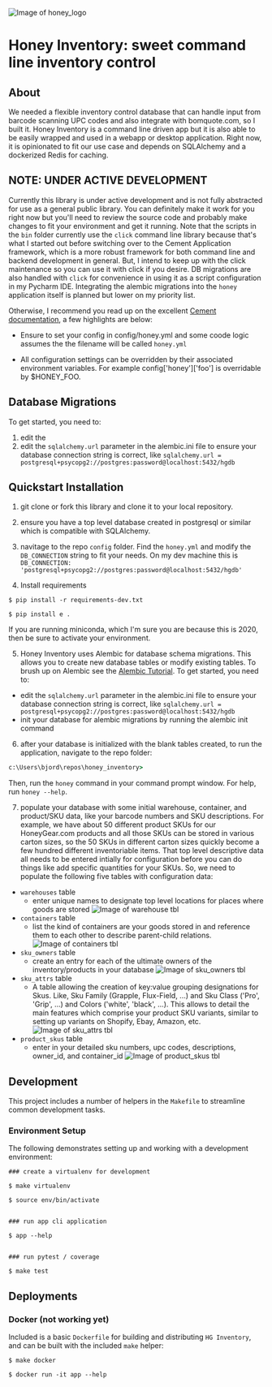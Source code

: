 ![Image of honey_logo](https://github.com/bomquote/honey_inventory/blob/master/images/honey_img.png?raw=true)

# Honey Inventory: sweet command line inventory control

## About

We needed a flexible inventory control database that can handle input from barcode scanning UPC codes and also 
integrate with bomquote.com, so I built it. Honey Inventory is a command line driven app but it is also able 
to be easily wrapped and used in a webapp or desktop application. Right now, it is opinionated to fit our use 
case and depends on SQLAlchemy and a dockerized Redis for caching.

## NOTE: UNDER ACTIVE DEVELOPMENT

Currently this library is under active development and is not fully abstracted 
for use as a general public library. You can definitely make it work for you 
right now but you'll need to review the source code and probably make changes to 
fit your environment and get it running. Note that the scripts in the `bin` folder 
currently use the `click` command line library because that's what I started out 
before switching over to the Cement Application framework, which is a more robust 
framework for both command line and backend development in general. But, I intend to 
keep up with the click maintenance so you can use it with click if you desire. DB migrations 
are also handled with `click` for convenience in using it as a script configuration in 
my Pycharm IDE. Integrating the alembic migrations into the `honey` application itself is 
planned but lower on my priority list.

Otherwise, I recommend you read up on the excellent 
[Cement documentation](https://docs.builtoncement.com/getting-started/framework-overview),
a few highlights are below:

- Ensure to set your config in config/honey.yml and some coode logic assumes the 
the filename will be called `honey.yml`

- All configuration settings can be overridden by their associated environment variables. 
For example config['honey']['foo'] is overridable by $HONEY_FOO.

## Database Migrations


To get started, you need to:
1. edit the 
1. edit the `sqlalchemy.url` parameter in the alembic.ini file to ensure your database connection string is correct, 
like `sqlalchemy.url = postgresql+psycopg2://postgres:password@localhost:5432/hgdb`

## Quickstart Installation

1. git clone or fork this library and clone it to your local repository.

2. ensure you have a top level database created in postgresql or similar which is compatible with SQLAlchemy.


3. navitage to the repo `config` folder.  Find the `honey.yml` and modify the `DB_CONNECTION` string to fit your needs. 
On my dev machine this is `DB_CONNECTION: 'postgresql+psycopg2://postgres:password@localhost:5432/hgdb'`


4. Install requirements
```
$ pip install -r requirements-dev.txt

$ pip install e .
```

If you are running miniconda, which I'm sure you are because this is 2020, then be sure to activate your environment.

5. Honey Inventory uses Alembic for database schema migrations. This allows you to create new database tables or modify 
existing tables. To brush up on Alembic see the 
[Alembic Tutorial](https://alembic.sqlalchemy.org/en/latest/tutorial.html). 
To get started, you need to:
- edit the `sqlalchemy.url` parameter in the alembic.ini file to ensure your database connection string is correct, 
like `sqlalchemy.url = postgresql+psycopg2://postgres:password@localhost:5432/hgdb`
- init your database for alembic migrations by running the alembic init command

6. after your database is initialized with the blank tables created, to run the application, navigate to the repo folder:

```cmd
c:\Users\bjord\repos\honey_inventory>
```

Then, run the `honey` command in your command prompt window.  For help, run `honey --help`.

7. populate your database with some initial warehouse, container, and product/SKU data, like your barcode numbers and 
SKU descriptions.  For example, we have about 50 different product SKUs for our HoneyGear.com products and all those SKUs 
can be stored in various carton sizes, so the 50 SKUs in different carton sizes quickly become a few hundred different 
inventoriable items. That top level descriptive data all needs to be entered intially for configuration before you can 
do things like add specific quantities for your SKUs. So, we need to populate the following five tables with 
configuration data:
- `warehouses` table
  - enter unique names to designate top level locations for places where goods are stored
  ![Image of warehouse tbl](https://github.com/bomquote/honey_inventory/blob/master/images/warehouses_tbl.png?raw=true)
- `containers` table
  - list the kind of containers are your goods stored in and reference them to each other to describe parent-child relations. 
  ![Image of containers tbl](https://github.com/bomquote/honey_inventory/blob/master/images/container_tbl.png?raw=true)
- `sku_owners` table
  - create an entry for each of the ultimate owners of the inventory/products in your database
  ![Image of sku_owners tbl](https://github.com/bomquote/honey_inventory/blob/master/images/sku_owners_tbl.png?raw=true)
- `sku_attrs` table
  - A table allowing the creation of key:value grouping designations for Skus.
    Like, Sku Family (Grapple, Flux-Field, ...) and Sku Class ('Pro', 'Grip', ...) and Colors ('white', 'black', ...).
    This allows to detail the main features which comprise your product SKU variants, similar to setting up variants 
    on Shopify, Ebay, Amazon, etc.
  ![Image of sku_attrs tbl](https://github.com/bomquote/honey_inventory/blob/master/images/sku_attrs_tbl.png?raw=true)
- `product_skus` table
  - enter in your detailed sku numbers, upc codes, descriptions, owner_id, and container_id
  ![Image of product_skus tbl](https://github.com/bomquote/honey_inventory/blob/master/images/product_skus_tbl.png?raw=true)



## Development

This project includes a number of helpers in the `Makefile` to streamline common development tasks.

### Environment Setup

The following demonstrates setting up and working with a development environment:

```
### create a virtualenv for development

$ make virtualenv

$ source env/bin/activate


### run app cli application

$ app --help


### run pytest / coverage

$ make test
```



## Deployments

### Docker  (not working yet)

Included is a basic `Dockerfile` for building and distributing `HG Inventory`,
and can be built with the included `make` helper:

```
$ make docker

$ docker run -it app --help
```
